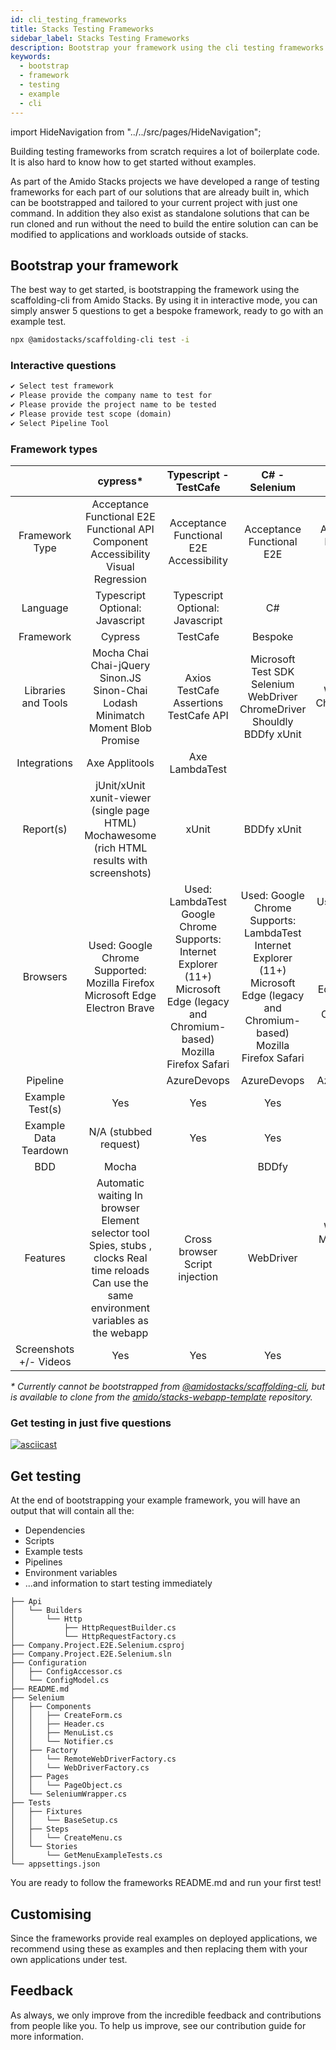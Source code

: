 ```yaml
---
id: cli_testing_frameworks
title: Stacks Testing Frameworks
sidebar_label: Stacks Testing Frameworks
description: Bootstrap your framework using the cli testing frameworks
keywords:
  - bootstrap
  - framework
  - testing
  - example
  - cli
---
```


import HideNavigation  from "../../src/pages/HideNavigation";

Building testing frameworks from scratch requires a lot of boilerplate code. It is also hard to know how to get started without examples.

As part of the Amido Stacks projects we have developed a range of testing frameworks for each part of our solutions that are already built in, which can be bootstrapped and tailored to your current project with just one command.
 In addition they also exist as standalone solutions that can be run cloned and run without the need to build the entire solution can can be modified to applications and workloads outside of stacks.

## Bootstrap your framework

The best way to get started, is bootstrapping the framework using the scaffolding-cli from Amido Stacks. By using it in interactive mode, you can simply answer 5 questions to get a bespoke framework, ready to go with an example test.

```bash
npx @amidostacks/scaffolding-cli test -i
```

### Interactive questions

```txt
✔ Select test framework
✔ Please provide the company name to test for
✔ Please provide the project name to be tested
✔ Please provide test scope (domain)
✔ Select Pipeline Tool
```

### Framework types

<!-- markdownlint-disable -->
|  | cypress* | Typescript - TestCafe | C# - Selenium | Java - Serenity | jest-sonar* |
|:-:|:-:|:-:|:-:|:-:|:-:|
| Framework Type | Acceptance Functional E2E Functional API Component Accessibility Visual Regression | Acceptance Functional E2E Accessibility | Acceptance Functional E2E | Acceptance Functional E2E | Unit  Component  Integration |
| Language | Typescript Optional: Javascript | Typescript Optional: Javascript | C# | Java | Typescript  Optional: Javascript |
| Framework | Cypress | TestCafe | Bespoke | Serenity | Jest |
| Libraries and Tools | Mocha Chai Chai-jQuery Sinon.JS Sinon-Chai Lodash Minimatch Moment Blob Promise | Axios TestCafe Assertions TestCafe API | Microsoft Test SDK Selenium WebDriver ChromeDriver Shouldly BDDfy xUnit | Java SDK Selenium WebDriver ChromeDriver Serenity JUnit | Jest Snapshot  @testing-library/react |
| Integrations | Axe Applitools | Axe LambdaTest |  |  | Sonar Scanner |
| Report(s) | jUnit/xUnit xunit-viewer (single page HTML) Mochawesome (rich HTML results with screenshots) | xUnit | BDDfy xUnit | Serenity reports | jUnit/xUnit  Cobertura, lcov (code coverage)  Sonar reporter |
| Browsers | Used: Google Chrome  Supported: Mozilla Firefox Microsoft Edge Electron Brave | Used: LambdaTest Google Chrome  Supports: Internet Explorer (11+) Microsoft Edge (legacy and Chromium-based) Mozilla Firefox Safari | Used: Google Chrome  Supports: LambdaTest Internet Explorer (11+) Microsoft Edge (legacy and Chromium-based) Mozilla Firefox Safari | Used: Google Chrome  Supports: Internet Explorer (11+) Microsoft Edge (legacy and Chromium-based) Mozilla Firefox | N/A |
| Pipeline |  | AzureDevops | AzureDevops | AzureDevops |  |
| Example Test(s) | Yes | Yes | Yes | Yes | Yes |
| Example Data Teardown | N/A (stubbed request) | Yes | Yes | Yes | N/A |
| BDD | Mocha |  | BDDfy | Serenity | Jasmine |
| Features | Automatic waiting In browser Element selector tool Spies, stubs , clocks Real time reloads Can use the same environment variables as the webapp | Cross browser Script injection | WebDriver | WebDriver Multi-thread test execution Enhanced reporting | Render |
| Screenshots +/- Videos | Yes | Yes | Yes | Yes | No |
<!-- markdownlint-restore -->

_\* Currently cannot be bootstrapped from [@amidostacks/scaffolding-cli](https://www.npmjs.com/package/@amidostacks/scaffolding-cli), but is available to clone from the [amido/stacks-webapp-template](https://github.com/amido/stacks-webapp-template) repository._

### Get testing in just five questions

[![asciicast](https://asciinema.org/a/mpqq9MGhE2TsSXtLDhmjZfaDq.svg?t=7)](https://asciinema.org/a/mpqq9MGhE2TsSXtLDhmjZfaDq)

## Get testing

At the end of bootstrapping your example framework, you will have an output that will contain all the:

* Dependencies
* Scripts
* Example tests
* Pipelines
* Environment variables
* ...and information to start testing immediately

```text title="Example output from Selenium framework with .NET output folder structure"
├── Api
│   └── Builders
│       └── Http
│           ├── HttpRequestBuilder.cs
│           └── HttpRequestFactory.cs
├── Company.Project.E2E.Selenium.csproj
├── Company.Project.E2E.Selenium.sln
├── Configuration
│   ├── ConfigAccessor.cs
│   └── ConfigModel.cs
├── README.md
├── Selenium
│   ├── Components
│   │   ├── CreateForm.cs
│   │   ├── Header.cs
│   │   ├── MenuList.cs
│   │   └── Notifier.cs
│   ├── Factory
│   │   └── RemoteWebDriverFactory.cs
│   │   └── WebDriverFactory.cs
│   ├── Pages
│   │   └── PageObject.cs
│   └── SeleniumWrapper.cs
├── Tests
│   ├── Fixtures
│   │   └── BaseSetup.cs
│   ├── Steps
│   │   └── CreateMenu.cs
│   └── Stories
│       └── GetMenuExampleTests.cs
└── appsettings.json
```

You are ready to follow the frameworks README.md and run your first test!

## Customising

Since the frameworks provide real examples on deployed applications, we recommend using these as examples and then replacing them with your own applications under test.

## Feedback

As always, we only improve from the incredible feedback and contributions from people like you. To help us improve, see our contribution guide for more information.

<HideNavigation prev />
